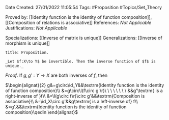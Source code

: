 <div class="topSpace"></div>

Date Created: 27/01/2022 11:05:54
Tags: #Proposition #Topics/Set_Theory

Proved by: [[Identity function is the identity of function composition]], [[Composition of relations is associative]]
References: _Not Applicable_
Justifications: _Not Applicable_

Specializations: [[Inverse of matrix is unique]]
Generalizations: [[Inverse of morphism is unique]]

``` ad-Proposition
title: Proposition.

_Let $f:X\to Y$ be invertible. Then the inverse function of $f$ is unique._

```

_Proof_. If $g,g':Y\to X$ are both inverses of $f$, then

$\begin{alignat}{2}
    g&=g\circ\id_Y&&\textrm{Identity function is the identity of function composition}\\
    &=g\circ\l(f\circ g'\r)\ \ \ \ \ \ \ \ &&g'\textrm{ is a right-inverse of }f\\
    &=\l(g\circ f\r)\circ g'&&\textrm{Composition is associative}\\
    &=\id_X\circ g'&&g\textrm{ is a left-inverse of} f\\
    &=g'.&&\textrm{Identity function is the identity of function composition}\qedin
\end{alignat}$
